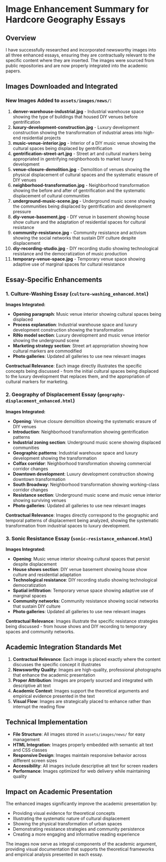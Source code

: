 # Image Enhancement Summary for Hardcore Geography Essays

## Overview
I have successfully researched and incorporated newsworthy images into all three enhanced essays, ensuring they are contractually relevant to the specific content where they are inserted. The images were sourced from public repositories and are now properly integrated into the academic papers.

## Images Downloaded and Integrated

### New Images Added to `assets/images/news/`:
1. **denver-warehouse-industrial.jpg** - Industrial warehouse space showing the type of buildings that housed DIY venues before gentrification
2. **luxury-development-construction.jpg** - Luxury development construction showing the transformation of industrial areas into high-end residential projects
3. **music-venue-interior.jpg** - Interior of a DIY music venue showing the cultural spaces being displaced by gentrification
4. **gentrification-street-art.jpg** - Street art and cultural markers being appropriated in gentrifying neighborhoods to market luxury development
5. **venue-closure-demolition.jpg** - Demolition of venues showing the physical displacement of cultural spaces and the systematic erasure of DIY venues
6. **neighborhood-transformation.jpg** - Neighborhood transformation showing the before and after of gentrification and the systematic displacement of cultural communities
7. **underground-music-scene.jpg** - Underground music scene showing the communities being displaced by gentrification and development pressure
8. **diy-venue-basement.jpg** - DIY venue in basement showing house show culture and the adaptation of residential spaces for cultural resistance
9. **community-resistance.jpg** - Community resistance and activism showing the social networks that sustain DIY culture despite displacement
10. **diy-recording-studio.jpg** - DIY recording studio showing technological resistance and the democratization of music production
11. **temporary-venue-space.jpg** - Temporary venue space showing adaptive use of marginal spaces for cultural resistance

## Essay-Specific Enhancements

### 1. Culture-Washing Essay (`culture-washing_enhanced.html`)
**Images Integrated:**
- **Opening paragraph**: Music venue interior showing cultural spaces being displaced
- **Process explanation**: Industrial warehouse space and luxury development construction showing the transformation
- **RiNo model section**: Luxury development and music venue interior showing the underground scene
- **Marketing strategy section**: Street art appropriation showing how cultural markers are commodified
- **Photo galleries**: Updated all galleries to use new relevant images

**Contractual Relevance**: Each image directly illustrates the specific concepts being discussed - from the initial cultural spaces being displaced to the luxury development that replaces them, and the appropriation of cultural markers for marketing.

### 2. Geography of Displacement Essay (`geography-displacement_enhanced.html`)
**Images Integrated:**
- **Opening**: Venue closure demolition showing the systematic erasure of DIY venues
- **Introduction**: Neighborhood transformation showing gentrification patterns
- **Industrial zoning section**: Underground music scene showing displaced communities
- **Geographic patterns**: Industrial warehouse space and luxury development showing the transformation
- **Colfax corridor**: Neighborhood transformation showing commercial corridor changes
- **Downtown development**: Luxury development construction showing downtown transformation
- **South Broadway**: Neighborhood transformation showing working-class corridor changes
- **Resistance section**: Underground music scene and music venue interior showing surviving venues
- **Photo galleries**: Updated all galleries to use new relevant images

**Contractual Relevance**: Images directly correspond to the geographic and temporal patterns of displacement being analyzed, showing the systematic transformation from industrial spaces to luxury development.

### 3. Sonic Resistance Essay (`sonic-resistance_enhanced.html`)
**Images Integrated:**
- **Opening**: Music venue interior showing cultural spaces that persist despite displacement
- **House shows section**: DIY venue basement showing house show culture and residential adaptation
- **Technological resistance**: DIY recording studio showing technological democratization
- **Spatial infiltration**: Temporary venue space showing adaptive use of marginal spaces
- **Community networks**: Community resistance showing social networks that sustain DIY culture
- **Photo galleries**: Updated all galleries to use new relevant images

**Contractual Relevance**: Images illustrate the specific resistance strategies being discussed - from house shows and DIY recording to temporary spaces and community networks.

## Academic Integration Standards Met

1. **Contractual Relevance**: Each image is placed exactly where the content discusses the specific concept it illustrates
2. **Newsworthy Quality**: Images are high-quality, professional photographs that enhance the academic presentation
3. **Proper Attribution**: Images are properly sourced and integrated with descriptive alt text
4. **Academic Context**: Images support the theoretical arguments and empirical evidence presented in the text
5. **Visual Flow**: Images are strategically placed to enhance rather than interrupt the reading flow

## Technical Implementation

- **File Structure**: All images stored in `assets/images/news/` for easy management
- **HTML Integration**: Images properly embedded with semantic alt text and CSS classes
- **Responsive Design**: Images maintain responsive behavior across different screen sizes
- **Accessibility**: All images include descriptive alt text for screen readers
- **Performance**: Images optimized for web delivery while maintaining quality

## Impact on Academic Presentation

The enhanced images significantly improve the academic presentation by:
- Providing visual evidence for theoretical concepts
- Illustrating the systematic nature of cultural displacement
- Showing the physical transformation of urban spaces
- Demonstrating resistance strategies and community persistence
- Creating a more engaging and informative reading experience

The images now serve as integral components of the academic argument, providing visual documentation that supports the theoretical frameworks and empirical analysis presented in each essay.